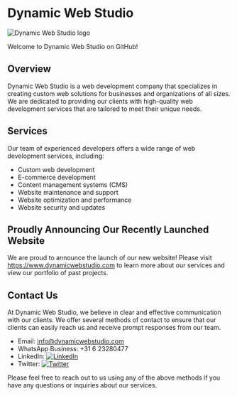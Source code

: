 # Dynamic Web Studio

![Dynamic Web Studio logo](https://avatars.githubusercontent.com/u/132398813?s=200&v=4)


Welcome to Dynamic Web Studio on GitHub!

## Overview

Dynamic Web Studio is a web development company that specializes in creating custom web solutions for businesses and organizations of all sizes. We are dedicated to providing our clients with high-quality web development services that are tailored to meet their unique needs.

## Services

Our team of experienced developers offers a wide range of web development services, including:

- Custom web development
- E-commerce development
- Content management systems (CMS)
- Website maintenance and support
- Website optimization and performance
- Website security and updates

## Proudly Announcing Our Recently Launched Website

We are proud to announce the launch of our new website! Please visit https://www.dynamicwebstudio.com to learn more about our services and view our portfolio of past projects.

## Contact Us

At Dynamic Web Studio, we believe in clear and effective communication with our clients. We offer several methods of contact to ensure that our clients can easily reach us and receive prompt responses from our team.

- Email: info@dynamicwebstudio.com
- WhatsApp Business: +31 6 23280477
- LinkedIn: [![LinkedIn](https://img.shields.io/badge/LinkedIn-blue?style=flat&logo=linkedin&labelColor=blue)](https://www.linkedin.com/company/dynamic-web-studio/)
- Twitter: [![Twitter](https://img.shields.io/badge/Twitter-blue?style=flat&logo=twitter&labelColor=blue)](https://twitter.com/dynamicwebstudi)

Please feel free to reach out to us using any of the above methods if you have any questions or inquiries about our services.
